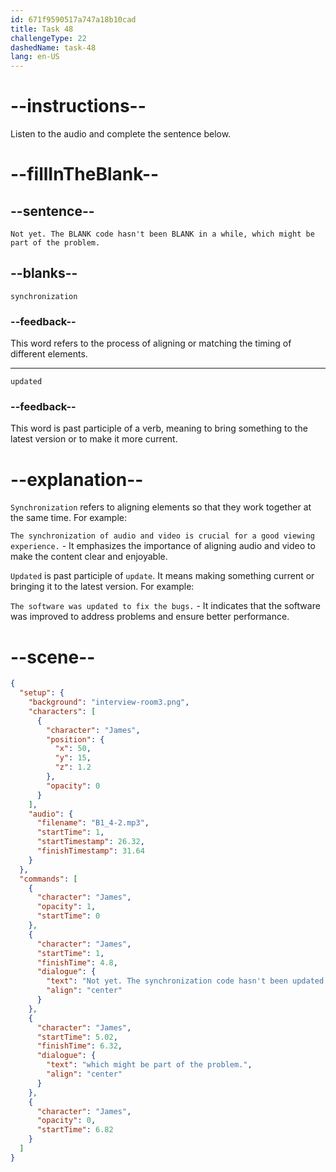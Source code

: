 ```yaml
---
id: 671f9590517a747a18b10cad
title: Task 48
challengeType: 22
dashedName: task-48
lang: en-US
---
```


<!-- (Audio) James: Not yet. The synchronization code hasn't been updated in a while, which might be part of the problem.  -->

# --instructions--

Listen to the audio and complete the sentence below.

# --fillInTheBlank--

## --sentence--

`Not yet. The BLANK code hasn't been BLANK in a while, which might be part of the problem.`

## --blanks--

`synchronization`

### --feedback--

This word refers to the process of aligning or matching the timing of different elements.

---

`updated`

### --feedback--

This word is past participle of a verb, meaning to bring something to the latest version or to make it more current.

# --explanation--

`Synchronization` refers to aligning elements so that they work together at the same time. For example:

`The synchronization of audio and video is crucial for a good viewing experience.` - It emphasizes the importance of aligning audio and video to make the content clear and enjoyable.

`Updated` is past participle of `update`. It means making something current or bringing it to the latest version. For example:

`The software was updated to fix the bugs.` - It indicates that the software was improved to address problems and ensure better performance.

# --scene--

```json
{
  "setup": {
    "background": "interview-room3.png",
    "characters": [
      {
        "character": "James",
        "position": {
          "x": 50,
          "y": 15,
          "z": 1.2
        },
        "opacity": 0
      }
    ],
    "audio": {
      "filename": "B1_4-2.mp3",
      "startTime": 1,
      "startTimestamp": 26.32,
      "finishTimestamp": 31.64
    }
  },
  "commands": [
    {
      "character": "James",
      "opacity": 1,
      "startTime": 0
    },
    {
      "character": "James",
      "startTime": 1,
      "finishTime": 4.8,
      "dialogue": {
        "text": "Not yet. The synchronization code hasn't been updated in a while,",
        "align": "center"
      }
    },
    {
      "character": "James",
      "startTime": 5.02,
      "finishTime": 6.32,
      "dialogue": {
        "text": "which might be part of the problem.",
        "align": "center"
      }
    },
    {
      "character": "James",
      "opacity": 0,
      "startTime": 6.82
    }
  ]
}
```
